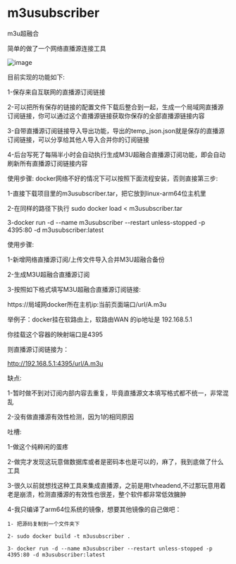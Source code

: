 # m3usubscriber
m3u超融合

简单的做了一个网络直播源连接工具

![image](https://raw.githubusercontent.com/liudaoguiguzi/m3u_subscriber/main/%E5%9B%BE%E7%89%871.png)

目前实现的功能如下:

1-保存来自互联网的直播源订阅链接

2-可以把所有保存的链接的配置文件下载后整合到一起，生成一个局域网直播源订阅链接，你可以通过这个直播源链接获取你保存的全部直播源链接内容

3-自带直播源订阅链接导入导出功能，导出的temp_json.json就是保存的直播源订阅链接，可以分享给其他人导入合并你的订阅链接

4-后台写死了每隔半小时会自动执行生成M3U超融合直播源订阅功能，即会自动刷新所有直播源订阅链接内容

使用步骤:
docker网络不好的情况下可以按照下面流程安装，否则直接第三步:

1-直接下载项目里的m3usubscriber.tar，把它放到linux-arm64位主机里

2-在同样的路径下执行  sudo docker load < m3usubscriber.tar

3-docker run -d --name m3usubscriber --restart unless-stopped -p 4395:80 -d m3usubscriber:latest

使用步骤:

1-新增网络直播源订阅/上传文件导入合并M3U超融合备份

2-生成M3U超融合直播源订阅

3-按照如下格式填写M3U超融合直播源订阅链接:

https://局域网docker所在主机ip:当前页面端口/url/A.m3u

举例子：docker挂在软路由上，软路由WAN 的ip地址是 192.168.5.1

你挂载这个容器的映射端口是4395

则直播源订阅链接为：

http://192.168.5.1:4395/url/A.m3u

缺点:

1-暂时做不到对订阅内部内容去重复，毕竟直播源文本填写格式都不统一，非常混乱

2-没有做直播源有效性检测，因为1的相同原因

吐槽:

1-做这个纯粹闲的蛋疼

2-做完才发现这玩意做数据库或者是密码本也是可以的，麻了，我到底做了什么工具

3-很久以前就想找这种工具来集成直播源，之前是用tvheadend,不过那玩意用着老是崩溃，检测直播源的有效性也很差，整个软件都非常低效臃肿

4-我只编译了arm64位系统的镜像，想要其他镜像的自己做吧：

    1- 把源码复制到一个文件夹下
    
    2- sudo docker build -t m3usubscriber .     
    
    3- docker run -d --name m3usubscriber --restart unless-stopped -p 4395:80 -d m3usubscriber:latest

